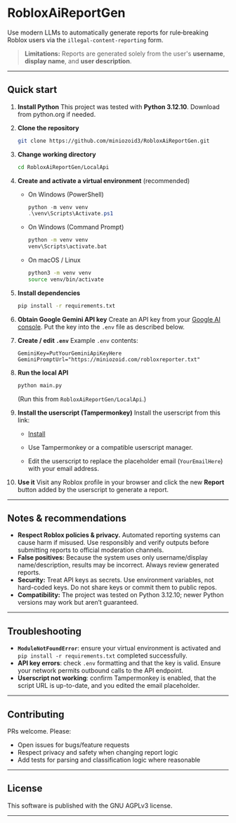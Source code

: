 
# RobloxAiReportGen

Use modern LLMs to automatically generate reports for rule‑breaking Roblox users via the `illegal-content-reporting` form.

> **Limitations:** Reports are generated solely from the user's **username**, **display name**, and **user description**.

---

## Quick start

1. **Install Python**
   This project was tested with **Python 3.12.10**. Download from python.org if needed.

2. **Clone the repository**

   ```bash
   git clone https://github.com/miniozoid3/RobloxAiReportGen.git
   ```

3. **Change working directory**

   ```bash
   cd RobloxAiReportGen/LocalApi
   ```


4. **Create and activate a virtual environment** (recommended)

   * On Windows (PowerShell)

     ```powershell
     python -m venv venv
     .\venv\Scripts\Activate.ps1
     ```
   * On Windows (Command Prompt)

     ```cmd
     python -m venv venv
     venv\Scripts\activate.bat
     ```
   * On macOS / Linux

     ```bash
     python3 -m venv venv
     source venv/bin/activate
     ```

5. **Install dependencies**

   ```bash
   pip install -r requirements.txt
   ```

6. **Obtain Google Gemini API key**
   Create an API key from your [Google AI console](https://aistudio.google.com/app/apikey). Put the key into the `.env` file as described below.

7. **Create / edit `.env`**
   Example `.env` contents:

   ```env
   GeminiKey=PutYourGeminiApiKeyHere
   GeminiPromptUrl="https://miniozoid.com/robloxreporter.txt"
   ```

8. **Run the local API**

   ```bash
   python main.py
   ```

   (Run this from `RobloxAiReportGen/LocalApi`.)

9. **Install the userscript (Tampermonkey)**
   Install the userscript from this link:

   * [Install](https://github.com/miniozoid3/RobloxAiReportGen/raw/refs/heads/main/ReportGen.user.js)

   * Use Tampermonkey or a compatible userscript manager.
   * Edit the userscript to replace the placeholder email (`YourEmailHere`) with your email address.

10. **Use it**
    Visit any Roblox profile in your browser and click the new **Report** button added by the userscript to generate a report.

---

## Notes & recommendations

* **Respect Roblox policies & privacy.** Automated reporting systems can cause harm if misused. Use responsibly and verify outputs before submitting reports to official moderation channels.
* **False positives:** Because the system uses only username/display name/description, results may be incorrect. Always review generated reports.
* **Security:** Treat API keys as secrets. Use environment variables, not hard-coded keys. Do not share keys or commit them to public repos.
* **Compatibility:** The project was tested on Python 3.12.10; newer Python versions may work but aren’t guaranteed.

---

## Troubleshooting

* **`ModuleNotFoundError`**: ensure your virtual environment is activated and `pip install -r requirements.txt` completed successfully.
* **API key errors**: check `.env` formatting and that the key is valid. Ensure your network permits outbound calls to the API endpoint.
* **Userscript not working**: confirm Tampermonkey is enabled, that the script URL is up-to-date, and you edited the email placeholder.

---

## Contributing

PRs welcome. Please:

* Open issues for bugs/feature requests
* Respect privacy and safety when changing report logic
* Add tests for parsing and classification logic where reasonable

---

## License

This software is published with the GNU AGPLv3 license.

---

